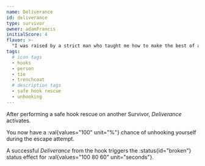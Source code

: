 ```yaml
---
name: Deliverance
id: deliverance
type: survivor
owner: adamFrancis
initialScore: 4
flavor: >-
  "I was raised by a strict man who taught me how to make the best of a bad situation." -Adam Francis
tags:
  # icon tags
  - hooks
  - person
  - tie
  - trenchcoat
  # description tags
  - safe hook rescue
  - unhooking
---
```


After performing a safe hook rescue on another Survivor, _Deliverance_ activates.

You now have a :val{values="100" unit="%"} chance of unhooking yourself during the escape attempt.

A successful _Deliverance_ from the hook triggers the :status{id="broken"} status effect for :val{values="100 80 60" unit="seconds"}.
